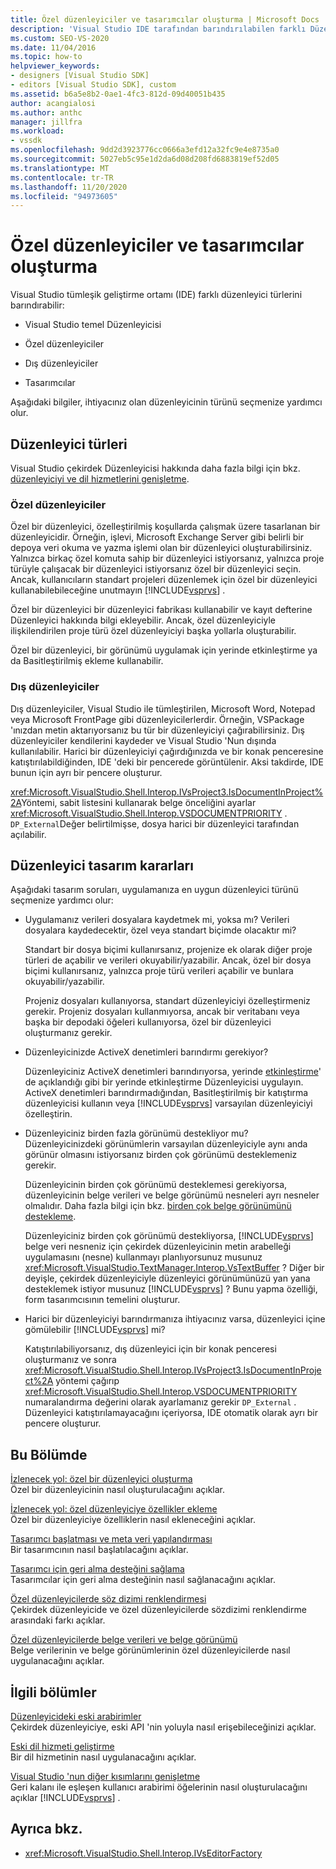 ```yaml
---
title: Özel düzenleyiciler ve tasarımcılar oluşturma | Microsoft Docs
description: 'Visual Studio IDE tarafından barındırılabilen farklı Düzenleyici türleri hakkında bilgi edinin: Çekirdek Düzenleyici, özel düzenleyiciler, dış düzenleyiciler ve tasarımcılar.'
ms.custom: SEO-VS-2020
ms.date: 11/04/2016
ms.topic: how-to
helpviewer_keywords:
- designers [Visual Studio SDK]
- editors [Visual Studio SDK], custom
ms.assetid: b6a5e8b2-0ae1-4fc3-812d-09d40051b435
author: acangialosi
ms.author: anthc
manager: jillfra
ms.workload:
- vssdk
ms.openlocfilehash: 9dd2d3923776cc0666a3efd12a32fc9e4e8735a0
ms.sourcegitcommit: 5027eb5c95e1d2da6d08d208fd6883819ef52d05
ms.translationtype: MT
ms.contentlocale: tr-TR
ms.lasthandoff: 11/20/2020
ms.locfileid: "94973605"
---
```

# <a name="create-custom-editors-and-designers"></a>Özel düzenleyiciler ve tasarımcılar oluşturma

Visual Studio tümleşik geliştirme ortamı (IDE) farklı düzenleyici türlerini barındırabilir:

- Visual Studio temel Düzenleyicisi

- Özel düzenleyiciler

- Dış düzenleyiciler

- Tasarımcılar

Aşağıdaki bilgiler, ihtiyacınız olan düzenleyicinin türünü seçmenize yardımcı olur.

## <a name="types-of-editor"></a>Düzenleyici türleri

Visual Studio çekirdek Düzenleyicisi hakkında daha fazla bilgi için bkz. [düzenleyiciyi ve dil hizmetlerini genişletme](../extensibility/extending-the-editor-and-language-services.md).

### <a name="custom-editors"></a>Özel düzenleyiciler
 Özel bir düzenleyici, özelleştirilmiş koşullarda çalışmak üzere tasarlanan bir düzenleyicidir. Örneğin, işlevi, Microsoft Exchange Server gibi belirli bir depoya veri okuma ve yazma işlemi olan bir düzenleyici oluşturabilirsiniz. Yalnızca birkaç özel komuta sahip bir düzenleyici istiyorsanız, yalnızca proje türüyle çalışacak bir düzenleyici istiyorsanız özel bir düzenleyici seçin. Ancak, kullanıcıların standart projeleri düzenlemek için özel bir düzenleyici kullanabilebileceğine unutmayın [!INCLUDE[vsprvs](../code-quality/includes/vsprvs_md.md)] .

 Özel bir düzenleyici bir düzenleyici fabrikası kullanabilir ve kayıt defterine Düzenleyici hakkında bilgi ekleyebilir. Ancak, özel düzenleyiciyle ilişkilendirilen proje türü özel düzenleyiciyi başka yollarla oluşturabilir.

 Özel bir düzenleyici, bir görünümü uygulamak için yerinde etkinleştirme ya da Basitleştirilmiş ekleme kullanabilir.

### <a name="external-editors"></a>Dış düzenleyiciler
 Dış düzenleyiciler, Visual Studio ile tümleştirilen, Microsoft Word, Notepad veya Microsoft FrontPage gibi düzenleyicilerlerdir. Örneğin, VSPackage 'ınızdan metin aktarıyorsanız bu tür bir düzenleyiciyi çağırabilirsiniz. Dış düzenleyiciler kendilerini kaydeder ve Visual Studio 'Nun dışında kullanılabilir. Harici bir düzenleyiciyi çağırdığınızda ve bir konak penceresine katıştırılabildiğinden, IDE 'deki bir pencerede görüntülenir. Aksi takdirde, IDE bunun için ayrı bir pencere oluşturur.

 <xref:Microsoft.VisualStudio.Shell.Interop.IVsProject3.IsDocumentInProject%2A>Yöntemi, sabit listesini kullanarak belge önceliğini ayarlar <xref:Microsoft.VisualStudio.Shell.Interop.VSDOCUMENTPRIORITY> . `DP_External`Değer belirtilmişse, dosya harici bir düzenleyici tarafından açılabilir.

## <a name="editor-design-decisions"></a>Düzenleyici tasarım kararları
 Aşağıdaki tasarım soruları, uygulamanıza en uygun düzenleyici türünü seçmenize yardımcı olur:

- Uygulamanız verileri dosyalara kaydetmek mi, yoksa mı? Verileri dosyalara kaydedecektir, özel veya standart biçimde olacaktır mi?

   Standart bir dosya biçimi kullanırsanız, projenize ek olarak diğer proje türleri de açabilir ve verileri okuyabilir/yazabilir. Ancak, özel bir dosya biçimi kullanırsanız, yalnızca proje türü verileri açabilir ve bunlara okuyabilir/yazabilir.

   Projeniz dosyaları kullanıyorsa, standart düzenleyiciyi özelleştirmeniz gerekir. Projeniz dosyaları kullanmıyorsa, ancak bir veritabanı veya başka bir depodaki öğeleri kullanıyorsa, özel bir düzenleyici oluşturmanız gerekir.

- Düzenleyicinizde ActiveX denetimleri barındırmı gerekiyor?

   Düzenleyiciniz ActiveX denetimleri barındırıyorsa, yerinde [etkinleştirme](/previous-versions/visualstudio/visual-studio-2015/misc/in-place-activation?preserve-view=true&view=vs-2015)' de açıklandığı gibi bir yerinde etkinleştirme Düzenleyicisi uygulayın. ActiveX denetimleri barındırmadığından, Basitleştirilmiş bir katıştırma düzenleyicisi kullanın veya [!INCLUDE[vsprvs](../code-quality/includes/vsprvs_md.md)] varsayılan düzenleyiciyi özelleştirin.

- Düzenleyiciniz birden fazla görünümü destekliyor mu? Düzenleyicinizdeki görünümlerin varsayılan düzenleyiciyle aynı anda görünür olmasını istiyorsanız birden çok görünümü desteklemeniz gerekir.

   Düzenleyicinin birden çok görünümü desteklemesi gerekiyorsa, düzenleyicinin belge verileri ve belge görünümü nesneleri ayrı nesneler olmalıdır. Daha fazla bilgi için bkz. [birden çok belge görünümünü destekleme](../extensibility/supporting-multiple-document-views.md).

   Düzenleyiciniz birden çok görünümü destekliyorsa, [!INCLUDE[vsprvs](../code-quality/includes/vsprvs_md.md)] belge veri nesneniz için çekirdek düzenleyicinin metin arabelleği uygulamasını (nesne) kullanmayı planlıyorsunuz musunuz <xref:Microsoft.VisualStudio.TextManager.Interop.VsTextBuffer> ? Diğer bir deyişle, çekirdek düzenleyiciyle düzenleyici görünümünüzü yan yana desteklemek istiyor musunuz [!INCLUDE[vsprvs](../code-quality/includes/vsprvs_md.md)] ? Bunu yapma özelliği, form tasarımcısının temelini oluşturur.

- Harici bir düzenleyiciyi barındırmanıza ihtiyacınız varsa, düzenleyici içine gömülebilir [!INCLUDE[vsprvs](../code-quality/includes/vsprvs_md.md)] mi?

   Katıştırılabiliyorsanız, dış düzenleyici için bir konak penceresi oluşturmanız ve sonra <xref:Microsoft.VisualStudio.Shell.Interop.IVsProject3.IsDocumentInProject%2A> yöntemi çağırıp <xref:Microsoft.VisualStudio.Shell.Interop.VSDOCUMENTPRIORITY> numaralandırma değerini olarak ayarlamanız gerekir `DP_External` . Düzenleyici katıştırılamayacağını içeriyorsa, IDE otomatik olarak ayrı bir pencere oluşturur.

## <a name="in-this-section"></a>Bu Bölümde

[İzlenecek yol: özel bir düzenleyici oluşturma](../extensibility/walkthrough-creating-a-custom-editor.md)\
Özel bir düzenleyicinin nasıl oluşturulacağını açıklar.

[İzlenecek yol: özel düzenleyiciye özellikler ekleme](../extensibility/walkthrough-adding-features-to-a-custom-editor.md)\
Özel bir düzenleyiciye özelliklerin nasıl ekleneceğini açıklar.

[Tasarımcı başlatması ve meta veri yapılandırması](../extensibility/designer-initialization-and-metadata-configuration.md)\
Bir tasarımcının nasıl başlatılacağını açıklar.

[Tasarımcı için geri alma desteğini sağlama](../extensibility/supplying-undo-support-to-designers.md)\
Tasarımcılar için geri alma desteğinin nasıl sağlanacağını açıklar.

[Özel düzenleyicilerde söz dizimi renklendirmesi](../extensibility/syntax-coloring-in-custom-editors.md)\
Çekirdek düzenleyicide ve özel düzenleyicilerde sözdizimi renklendirme arasındaki farkı açıklar.

[Özel düzenleyicilerde belge verileri ve belge görünümü](../extensibility/document-data-and-document-view-in-custom-editors.md)\
Belge verilerinin ve belge görünümlerinin özel düzenleyicilerde nasıl uygulanacağını açıklar.

## <a name="related-sections"></a>İlgili bölümler

[Düzenleyicideki eski arabirimler](/previous-versions/visualstudio/visual-studio-2015/extensibility/legacy-interfaces-in-the-editor?preserve-view=true&view=vs-2015)\
Çekirdek düzenleyiciye, eski API 'nin yoluyla nasıl erişebileceğinizi açıklar.

[Eski dil hizmeti geliştirme](../extensibility/internals/developing-a-legacy-language-service.md)\
Bir dil hizmetinin nasıl uygulanacağını açıklar.

[Visual Studio 'nun diğer kısımlarını genişletme](../extensibility/extending-other-parts-of-visual-studio.md)\
Geri kalanı ile eşleşen kullanıcı arabirimi öğelerinin nasıl oluşturulacağını açıklar [!INCLUDE[vsprvs](../code-quality/includes/vsprvs_md.md)] .

## <a name="see-also"></a>Ayrıca bkz.

- <xref:Microsoft.VisualStudio.Shell.Interop.IVsEditorFactory>
